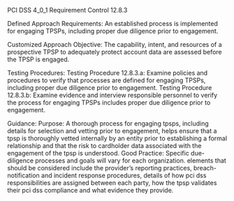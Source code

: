PCI DSS 4_0_1 Requirement Control 12.8.3

Defined Approach Requirements:
An established process is implemented for engaging TPSPs, including proper due diligence prior to engagement.

Customized Approach Objective:
The capability, intent, and resources of a prospective TPSP to adequately protect account data are assessed before the TPSP is engaged.

Testing Procedures:
Testing Procedure 12.8.3.a: Examine policies and procedures to verify that processes are defined for engaging TPSPs, including proper due diligence prior to engagement.
Testing Procedure 12.8.3.b: Examine evidence and interview responsible personnel to verify the process for engaging TPSPs includes proper due diligence prior to engagement.

Guidance:
Purpose: A thorough process for engaging tpsps, including details for selection and vetting prior to engagement, helps ensure that a tpsp is thoroughly vetted internally by an entity prior to establishing a formal relationship and that the risk to cardholder data associated with the engagement of the tpsp is understood. Good Practice: Specific due-diligence processes and goals will vary for each organization. elements that should be considered include the provider’s reporting practices, breach-notification and incident response procedures, details of how pci dss responsibilities are assigned between each party, how the tpsp validates their pci dss compliance and what evidence they provide.